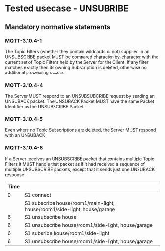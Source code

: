 # Tested usecase - UNSUBRIBE

## Mandatory normative statements

### MQTT-3.10.4-1

The Topic Filters (whether they contain wildcards or not) supplied in an
UNSUBSCRIBE packet MUST be compared character-by-character with the current
set of Topic Filters held by the Server for the Client. If any filter matches
exactly then its owning Subscription is deleted, otherwise no additional
processing occurs

### MQTT-3.10.4-4

The Server MUST respond to an UNSUBSUBCRIBE request by sending an UNSUBACK packet.
The UNSUBACK Packet MUST have the same Packet Identifier as the UNSUBSCRIBE
Packet.

### MQTT-3.10.4-5

Even where no Topic Subscriptions are deleted, the Server MUST respond with an
UNSUBACK

### MQTT-3.10.4-6

If a Server receives an UNSUBSCRIBE packet that contains multiple Topic Filters
it MUST handle that packet as if it had received a sequence of multiple
UNSUBSCRIBE packets, except that it sends just one UNSUBACK response

|Time   ||
|---    |---|
|0      |S1 connect|
|       |S1 subscribe house/room1/main-light, house/room1/side-light, house/garage|
|6      |S1 unsubscribe house|
|6      |S1 unsubscribe house/room1/side-light, house/garage|
|6      |S1 subsribe house/room1/side-light|
|6      |S1 unsubscribe house/room1/side-light, house/garage|
